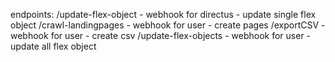 endpoints:
    /update-flex-object
        - webhook for directus
        - update single flex object
    /crawl-landingpages
        - webhook for user
        - create pages
    /exportCSV
        - webhook for user
        - create csv
    /update-flex-objects
        - webhook for user
        - update all flex object
